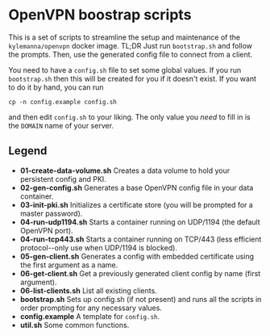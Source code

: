 # OpenVPN boostrap scripts

This is a set of scripts to streamline the setup and maintenance of the `kylemanna/openvpn` docker image. TL;DR Just run `bootstrap.sh` and follow the prompts. Then, use the generated config file to connect from a client.

You need to have a `config.sh` file to set some global values. If you run `bootstrap.sh` then this will be created for you if it doesn't exist. If you want to do it by hand, you can run

	cp -n config.example config.sh

and then edit `config.sh` to your liking. The only value you *need* to fill in is the `DOMAIN` name of your server.

## Legend

- **01-create-data-volume.sh** Creates a data volume to hold your persistent config and PKI.
- **02-gen-config.sh** Generates a base OpenVPN config file in your data container.
- **03-init-pki.sh** Initializes a certificate store (you will be prompted for a master password).
- **04-run-udp1194.sh** Starts a container running on UDP/1194 (the default OpenVPN port).
- **04-run-tcp443.sh** Starts a container running on TCP/443 (less efficient protocol--only use when UDP/1194 is blocked).
- **05-gen-client.sh** Generates a config with embedded certificate using the first argument as a name.
- **06-get-client.sh** Get a previously generated client config by name (first argument).
- **06-list-clients.sh** List all existing clients.
- **bootstrap.sh** Sets up config.sh (if not present) and runs all the scripts in order prompting for any necessary values.
- **config.example** A template for `config.sh`.
- **util.sh** Some common functions.

